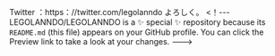Twitter ：https：//twitter.com/legolanndo
よろしく。
<！---
LEGOLANNDO/LEGOLANNDO is a ✨ special ✨ repository because its `README.md` (this file) appears on your GitHub profile.
You can click the Preview link to take a look at your changes.
--->
